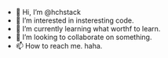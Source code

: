 - 👋 Hi, I’m @hchstack
- 👀 I’m interested in insteresting code.
- 🌱 I’m currently learning what worthf to learn.
- 💞️ I’m looking to collaborate on something.
- 📫 How to reach me. haha.

<!---
hchstack/hchstack is a ✨ special ✨ repository because its `README.md` (this file) appears on your GitHub profile.
You can click the Preview link to take a look at your changes.
--->
